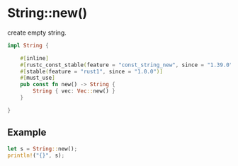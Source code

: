 # String::new()

create empty string.

```rust
impl String {

    #[inline]
    #[rustc_const_stable(feature = "const_string_new", since = "1.39.0")]
    #[stable(feature = "rust1", since = "1.0.0")]
    #[must_use]
    pub const fn new() -> String {
        String { vec: Vec::new() }
    }

}
```

## Example

```rust
let s = String::new();
println!("{}", s);
```
